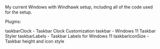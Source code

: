 My current Windows with Windhawk setup, including all of the code used for the setup.

Plugins:

taskbarClock - Taskbar Clock Customization
taskbar - Windows 11 Taskbar Styler
taskbarLabels - Taskbar Labels for Windows 11
taskbarIconSize - Taskbar height and icon style
